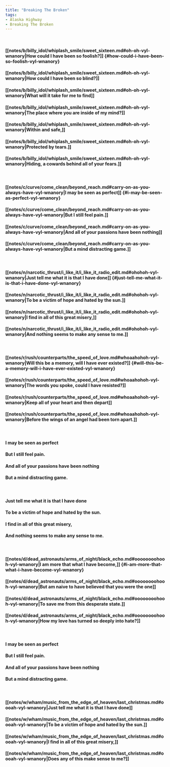 ```yaml
---
title: "Breaking The Broken"
tags:
- Alaska Highway
- Breaking The Broken
---
```

&nbsp;
#### [[notes/b/billy_idol/whiplash_smile/sweet_sixteen.md#oh-oh-vyl-wnanory|How could I have been so foolish?]] {#how-could-i-have-been-so-foolish-vyl-wnanory}
#### [[notes/b/billy_idol/whiplash_smile/sweet_sixteen.md#oh-oh-vyl-wnanory|How could I have been so blind?]]
#### [[notes/b/billy_idol/whiplash_smile/sweet_sixteen.md#oh-oh-vyl-wnanory|What will it take for me to find]]
#### [[notes/b/billy_idol/whiplash_smile/sweet_sixteen.md#oh-oh-vyl-wnanory|The place where you are inside of my mind?]]
#### [[notes/b/billy_idol/whiplash_smile/sweet_sixteen.md#oh-oh-vyl-wnanory|Within and safe,]]
#### [[notes/b/billy_idol/whiplash_smile/sweet_sixteen.md#oh-oh-vyl-wnanory|Protected by tears.]]
#### [[notes/b/billy_idol/whiplash_smile/sweet_sixteen.md#oh-oh-vyl-wnanory|Hiding, a cowards behind all of your fears.]]
&nbsp;
#### [[notes/c/curve/come_clean/beyond_reach.md#carry-on-as-you-always-have-vyl-wnanory|I may be seen as perfect]] {#i-may-be-seen-as-perfect-vyl-wnanory}
#### [[notes/c/curve/come_clean/beyond_reach.md#carry-on-as-you-always-have-vyl-wnanory|But I still feel pain.]]
#### [[notes/c/curve/come_clean/beyond_reach.md#carry-on-as-you-always-have-vyl-wnanory|And all of your passions have been nothing]]
#### [[notes/c/curve/come_clean/beyond_reach.md#carry-on-as-you-always-have-vyl-wnanory|But a mind distracting game.]]
&nbsp;
#### [[notes/n/narcotic_thrust/i_like_it/i_like_it_radio_edit.md#ohohoh-vyl-wnanory|Just tell me what it is that I have done]] {#just-tell-me-what-it-is-that-i-have-done-vyl-wnanory}
#### [[notes/n/narcotic_thrust/i_like_it/i_like_it_radio_edit.md#ohohoh-vyl-wnanory|To be a victim of hope and hated by the sun.]]
#### [[notes/n/narcotic_thrust/i_like_it/i_like_it_radio_edit.md#ohohoh-vyl-wnanory|I find in all of this great misery,]]
#### [[notes/n/narcotic_thrust/i_like_it/i_like_it_radio_edit.md#ohohoh-vyl-wnanory|And nothing seems to make any sense to me.]]
&nbsp;
#### [[notes/r/rush/counterparts/the_speed_of_love.md#whoaahohoh-vyl-wnanory|Will this be a memory, will I have ever existed?]] {#will-this-be-a-memory-will-i-have-ever-existed-vyl-wnanory}
#### [[notes/r/rush/counterparts/the_speed_of_love.md#whoaahohoh-vyl-wnanory|The words you spoke, could I have resisted?]]
#### [[notes/r/rush/counterparts/the_speed_of_love.md#whoaahohoh-vyl-wnanory|Keep all of your heart and then depart]]
#### [[notes/r/rush/counterparts/the_speed_of_love.md#whoaahohoh-vyl-wnanory|Before the wings of an angel had been torn apart.]]
&nbsp;
#### I may be seen as perfect
#### But I still feel pain.
#### And all of your passions have been nothing
#### But a mind distracting game.
&nbsp;
#### Just tell me what it is that I have done
#### To be a victim of hope and hated by the sun.
#### I find in all of this great misery,
#### And nothing seems to make any sense to me.
&nbsp;
#### [[notes/d/dead_astronauts/arms_of_night/black_echo.md#oooooooohooh-vyl-wnanory|I am more that what I have become,]] {#i-am-more-that-what-i-have-become-vyl-wnanory}
#### [[notes/d/dead_astronauts/arms_of_night/black_echo.md#oooooooohooh-vyl-wnanory|But am naive to have believed that you were the one]]
#### [[notes/d/dead_astronauts/arms_of_night/black_echo.md#oooooooohooh-vyl-wnanory|To save me from this desperate state.]]
#### [[notes/d/dead_astronauts/arms_of_night/black_echo.md#oooooooohooh-vyl-wnanory|How my love has turned so deeply into hate?]]
&nbsp;
#### I may be seen as perfect
#### But I still feel pain.
#### And all of your passions have been nothing
#### But a mind distracting game.
&nbsp;
#### [[notes/w/wham/music_from_the_edge_of_heaven/last_christmas.md#oooah-vyl-wnanory|Just tell me what it is that I have done]]
#### [[notes/w/wham/music_from_the_edge_of_heaven/last_christmas.md#oooah-vyl-wnanory|To be a victim of hope and hated by the sun.]]
#### [[notes/w/wham/music_from_the_edge_of_heaven/last_christmas.md#oooah-vyl-wnanory|I find in all of this great misery,]]
#### [[notes/w/wham/music_from_the_edge_of_heaven/last_christmas.md#oooah-vyl-wnanory|Does any of this make sense to me?]]
